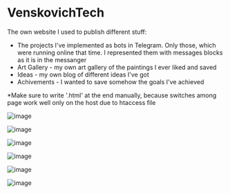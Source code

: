 # VenskovichTech
The own website I used to publish different stuff:
- The projects I've implemented as bots in Telegram. Only those, which were running online that time. I represented them with messages blocks as it is in the messanger
- Art Gallery - my own art gallery of the paintings I ever liked and saved
- Ideas - my own blog of different ideas I've got
- Achivements - I wanted to save somehow the goals I've achieved 

*Make sure to write '.html' at the end manually, because switches among page work well only on the host due to htaccess file

![image](https://user-images.githubusercontent.com/97799070/187078564-c1fdcf8a-d177-459f-8ecf-fd335b25a44b.png)

![image](https://user-images.githubusercontent.com/97799070/187078608-9d042944-2761-4e50-aaaf-b0e3c3054a9a.png)

![image](https://user-images.githubusercontent.com/97799070/187078627-20c37dd7-9b14-48e7-99e6-34dd85ed558a.png)

![image](https://user-images.githubusercontent.com/97799070/187078648-afb5e1de-289a-450b-a72e-ad8b95024df9.png)

![image](https://user-images.githubusercontent.com/97799070/187078667-66c21e61-fcca-4afa-a1b5-85526065083b.png)

![image](https://user-images.githubusercontent.com/97799070/187078736-06aa9906-46e6-48f9-8d1a-834878365481.png)
